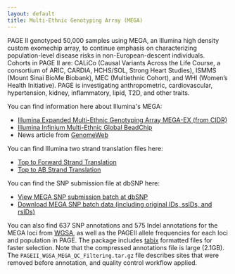 ```yaml
---
layout: default
title: Multi-Ethnic Genotyping Array (MEGA)
---
```


PAGE II genotyped 50,000 samples using MEGA, an Illumina high density custom exomechip array, to continue emphasis on characterizing population-level disease risks in non-European-descent individuals. Cohorts in PAGE II are:  CALiCo (Causal Variants Across the Life Course, a consortium of ARIC, CARDIA, HCHS/SOL, Strong Heart Studies), ISMMS (Mount Sinai BioMe Biobank), MEC (Multiethnic Cohort), and WHI (Women’s Health Initiative).  PAGE is investigating anthropometric, cardiovascular, hypertension, kidney, inflammatory, lipid, T2D, and other traits.  

You can find information here about Illumina's MEGA:
* [Illumina Expanded Multi-Ethnic Genotyping Array MEGA-EX (from CIDR)](http://www.cidr.jhmi.edu/supported/mega-ex-data-sheet-370-2015-004.pdf)
* [Illumina Infinium Multi-Ethnic Global BeadChip](http://www.illumina.com/content/dam/illumina-marketing/documents/products/datasheets/multi-ethnic-global-data-sheet-370-2015-004.pdf)
* News article from [GenomeWeb](https://www.genomeweb.com/microarrays-multiplexing/illumina-collaborators-design-multi-ethnic-genotyping-array-empower-gwas)

You can find Illumina two strand translation files here:
* [Top to Forward Strand Translation](top_to_forward.txt)
* [Top to AB Strand Translation](top_to_AB.txt)

You can find the SNP submission file at dbSNP here:
* [View MEGA SNP submission batch at dbSNP](http://www.ncbi.nlm.nih.gov/projects/SNP/snp_viewBatch.cgi?sbid=1062317)
* [Download MEGA SNP batch data (including original IDs, ssIDs, and rsIDs)](ftp://ftp.ncbi.nlm.nih.gov/snp/organisms/human_9606/viewBatch/snpBatch_ILLUMINA_1062317.gz)

You can also find 637 SNP annotations and 575 Indel annotations for the MEGA loci from [WGSA](https://sites.google.com/site/jpopgen/wgsa), as well as the PAGEII allele frequencies for each loci and population in PAGE. The package includes [tabix](http://www.htslib.org/doc/tabix.html) formatted files for faster selection. Note that the compressed annotations file is large (2.1GB). The `PAGEII_WGSA_MEGA_QC_Filtering.tar.gz` file describes sites that were removed before annotation, and quality control workflow applied.
